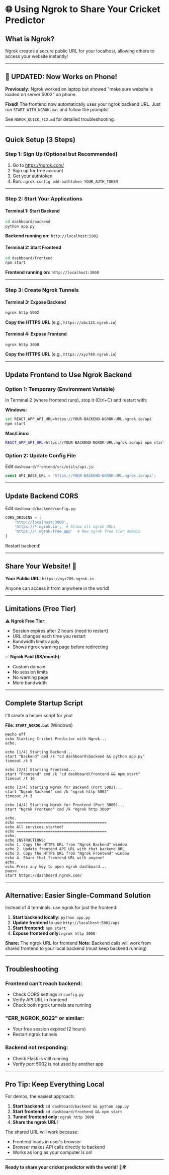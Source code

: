# 🌐 Using Ngrok to Share Your Cricket Predictor

## **What is Ngrok?**
Ngrok creates a secure public URL for your localhost, allowing others to access your website instantly!

---

## **🔧 UPDATED: Now Works on Phone!**

**Previously:** Ngrok worked on laptop but showed "make sure website is loaded on server 5002" on phone.

**Fixed!** The frontend now automatically uses your ngrok backend URL. Just run `START_WITH_NGROK.bat` and follow the prompts!

See `NGROK_QUICK_FIX.md` for detailed troubleshooting.

---

## **Quick Setup (3 Steps)**

### **Step 1: Sign Up (Optional but Recommended)**
1. Go to https://ngrok.com/
2. Sign up for free account
3. Get your authtoken
4. Run: `ngrok config add-authtoken YOUR_AUTH_TOKEN`

---

### **Step 2: Start Your Applications**

#### **Terminal 1: Start Backend**
```bash
cd dashboard/backend
python app.py
```
**Backend running on:** `http://localhost:5002`

#### **Terminal 2: Start Frontend**
```bash
cd dashboard/frontend
npm start
```
**Frontend running on:** `http://localhost:3000`

---

### **Step 3: Create Ngrok Tunnels**

#### **Terminal 3: Expose Backend**
```bash
ngrok http 5002
```

**Copy the HTTPS URL** (e.g., `https://abc123.ngrok.io`)

#### **Terminal 4: Expose Frontend**
```bash
ngrok http 3000
```

**Copy the HTTPS URL** (e.g., `https://xyz789.ngrok.io`)

---

## **Update Frontend to Use Ngrok Backend**

### **Option 1: Temporary (Environment Variable)**
In Terminal 2 (where frontend runs), stop it (Ctrl+C) and restart with:

**Windows:**
```bash
set REACT_APP_API_URL=https://YOUR-BACKEND-NGROK-URL.ngrok.io/api
npm start
```

**Mac/Linux:**
```bash
REACT_APP_API_URL=https://YOUR-BACKEND-NGROK-URL.ngrok.io/api npm start
```

### **Option 2: Update Config File**

Edit `dashboard/frontend/src/utils/api.js`:
```javascript
const API_BASE_URL = 'https://YOUR-BACKEND-NGROK-URL.ngrok.io/api';
```

---

## **Update Backend CORS**

Edit `dashboard/backend/config.py`:
```python
CORS_ORIGINS = [
    'http://localhost:3000',
    'https://*.ngrok.io',  # Allow all ngrok URLs
    'https://*.ngrok-free.app'  # New ngrok free tier domain
]
```

Restart backend!

---

## **Share Your Website! 🎉**

**Your Public URL:** `https://xyz789.ngrok.io`

Anyone can access it from anywhere in the world!

---

## **Limitations (Free Tier)**

⚠️ **Ngrok Free Tier:**
- Session expires after 2 hours (need to restart)
- URL changes each time you restart
- Bandwidth limits apply
- Shows ngrok warning page before redirecting

✅ **Ngrok Paid ($8/month):**
- Custom domain
- No session limits
- No warning page
- More bandwidth

---

## **Complete Startup Script**

I'll create a helper script for you!

**File: `START_NGROK.bat`** (Windows)
```batch
@echo off
echo Starting Cricket Predictor with Ngrok...
echo.

echo [1/4] Starting Backend...
start "Backend" cmd /k "cd dashboard\backend && python app.py"
timeout /t 5

echo [2/4] Starting Frontend...
start "Frontend" cmd /k "cd dashboard\frontend && npm start"
timeout /t 10

echo [3/4] Starting Ngrok for Backend (Port 5002)...
start "Ngrok Backend" cmd /k "ngrok http 5002"
timeout /t 3

echo [4/4] Starting Ngrok for Frontend (Port 3000)...
start "Ngrok Frontend" cmd /k "ngrok http 3000"

echo.
echo ========================================
echo All services started!
echo ========================================
echo.
echo INSTRUCTIONS:
echo 1. Copy the HTTPS URL from "Ngrok Backend" window
echo 2. Update frontend API URL with that backend URL
echo 3. Copy the HTTPS URL from "Ngrok Frontend" window
echo 4. Share that frontend URL with anyone!
echo.
echo Press any key to open ngrok dashboard...
pause
start https://dashboard.ngrok.com/
```

---

## **Alternative: Easier Single-Command Solution**

Instead of 4 terminals, use ngrok for just the frontend:

1. **Start backend locally:** `python app.py`
2. **Update frontend** to use `http://localhost:5002/api`
3. **Start frontend:** `npm start`
4. **Expose frontend only:** `ngrok http 3000`

**Share:** The ngrok URL for frontend
**Note:** Backend calls will work from shared frontend to your local backend (must keep backend running)

---

## **Troubleshooting**

### **Frontend can't reach backend:**
- Check CORS settings in `config.py`
- Verify API URL in frontend
- Check both ngrok tunnels are running

### **"ERR_NGROK_6022" or similar:**
- Your free session expired (2 hours)
- Restart ngrok tunnels

### **Backend not responding:**
- Check Flask is still running
- Verify port 5002 is not used by another app

---

## **Pro Tip: Keep Everything Local**

For demos, the easiest approach:

1. **Start backend:** `cd dashboard/backend && python app.py`
2. **Start frontend:** `cd dashboard/frontend && npm start`  
3. **Tunnel frontend only:** `ngrok http 3000`
4. **Share the ngrok URL!**

The shared URL will work because:
- Frontend loads in user's browser
- Browser makes API calls directly to backend
- Works as long as your computer is on!

---

**Ready to share your cricket predictor with the world!** 🏏🌍

